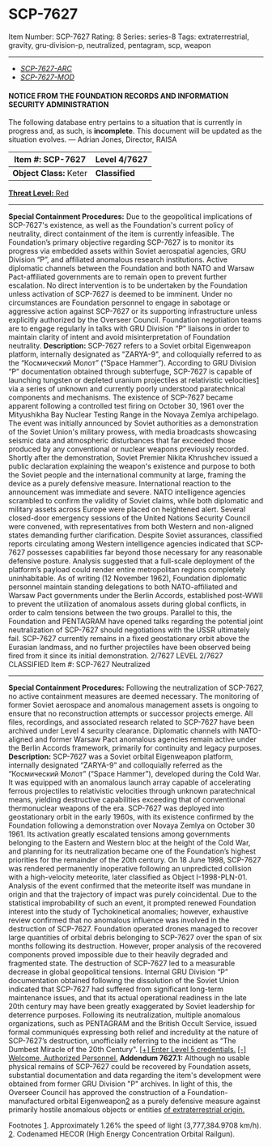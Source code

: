 # SCP-7627
Item Number: SCP-7627
Rating: 8
Series: series-8
Tags: extraterrestrial, gravity, gru-division-p, neutralized, pentagram, scp, weapon

---

  * [_SCP-7627-ARC_](javascript:;)
  * [_SCP-7627-MOD_](javascript:;)

#### NOTICE FROM THE FOUNDATION RECORDS AND INFORMATION SECURITY ADMINISTRATION
The following database entry pertains to a situation that is currently in progress and, as such, is **incomplete**. This document will be updated as the situation evolves.
— Adrian Jones, Director, RAISA
  
**Item #:** SCP-7627 | **Level 4/7627**  
---|---  
**Object Class:** Keter | **Classified**  
[**Threat Level:** Red](https://scp-int.wikidot.com/niveaux-de-menace-des-objets-scp)
* * *
**Special Containment Procedures:** Due to the geopolitical implications of SCP-7627's existence, as well as the Foundation's current policy of neutrality, direct containment of the item is currently infeasible. The Foundation’s primary objective regarding SCP-7627 is to monitor its progress via embedded assets within Soviet aerospatial agencies, GRU Division “P”, and affiliated anomalous research institutions.
Active diplomatic channels between the Foundation and both NATO and Warsaw Pact-affiliated governments are to remain open to prevent further escalation. No direct intervention is to be undertaken by the Foundation unless activation of SCP-7627 is deemed to be imminent.
Under no circumstances are Foundation personnel to engage in sabotage or aggressive action against SCP-7627 or its supporting infrastructure unless explicitly authorized by the Overseer Council.
Foundation negotiation teams are to engage regularly in talks with GRU Division “P” liaisons in order to maintain clarity of intent and avoid misinterpretation of Foundation neutrality.
**Description:** SCP-7627 refers to a Soviet orbital Eigenweapon platform, internally designated as "ZARYA-9", and colloquially referred to as the “Космический Молот” (“Space Hammer”). According to GRU Division “P” documentation obtained through subterfuge, SCP-7627 is capable of launching tungsten or depleted uranium projectiles at relativistic velocities[1](javascript:;) via a series of unknown and currently poorly understood paratechnical components and mechanisms.
The existence of SCP-7627 became apparent following a controlled test firing on October 30, 1961 over the Mityushikha Bay Nuclear Testing Range in the Novaya Zemlya archipelago. The event was initially announced by Soviet authorities as a demonstration of the Soviet Union's military prowess, with media broadcasts showcasing seismic data and atmospheric disturbances that far exceeded those produced by any conventional or nuclear weapons previously recorded.
Shortly after the demonstration, Soviet Premier Nikita Khrushchev issued a public declaration explaining the weapon's existence and purpose to both the Soviet people and the international community at large, framing the device as a purely defensive measure.
International reaction to the announcement was immediate and severe. NATO intelligence agencies scrambled to confirm the validity of Soviet claims, while both diplomatic and military assets across Europe were placed on heightened alert. Several closed-door emergency sessions of the United Nations Security Council were convened, with representatives from both Western and non-aligned states demanding further clarification.
Despite Soviet assurances, classified reports circulating among Western intelligence agencies indicated that SCP-7627 possesses capabilities far beyond those necessary for any reasonable defensive posture. Analysis suggested that a full-scale deployment of the platform’s payload could render entire metropolitan regions completely uninhabitable.
As of writing (12 November 1962), Foundation diplomatic personnel maintain standing delegations to both NATO-affiliated and Warsaw Pact governments under the Berlin Accords, established post-WWII to prevent the utilization of anomalous assets during global conflicts, in order to calm tensions between the two groups. Parallel to this, the Foundation and PENTAGRAM have opened talks regarding the potential joint neutralization of SCP-7627 should negotiations with the USSR ultimately fail.
SCP-7627 currently remains in a fixed geostationary orbit above the Eurasian landmass, and no further projectiles have been observed being fired from it since its initial demonstration.
2/7627 LEVEL 2/7627
CLASSIFIED
Item #: SCP-7627
Neutralized
* * *
**Special Containment Procedures:** Following the neutralization of SCP-7627, no active containment measures are deemed necessary. The monitoring of former Soviet aerospace and anomalous management assets is ongoing to ensure that no reconstruction attempts or successor projects emerge.
All files, recordings, and associated research related to SCP-7627 have been archived under Level 4 security clearance. Diplomatic channels with NATO-aligned and former Warsaw Pact anomalous agencies remain active under the Berlin Accords framework, primarily for continuity and legacy purposes.
**Description:** SCP-7627 was a Soviet orbital Eigenweapon platform, internally designated “ZARYA-9” and colloquially referred as the “Космический Молот” (“Space Hammer”), developed during the Cold War. It was equipped with an anomalous launch array capable of accelerating ferrous projectiles to relativistic velocities through unknown paratechnical means, yielding destructive capabilities exceeding that of conventional thermonuclear weapons of the era.
SCP-7627 was deployed into geostationary orbit in the early 1960s, with its existence confirmed by the Foundation following a demonstration over Novaya Zemlya on October 30 1961. Its activation greatly escalated tensions among governments belonging to the Eastern and Western bloc at the height of the Cold War, and planning for its neutralization became one of the Foundation’s highest priorities for the remainder of the 20th century.
On 18 June 1998, SCP-7627 was rendered permanently inoperative following an unpredicted collision with a high-velocity meteorite, later classified as Object I-1998-PLN-01. Analysis of the event confirmed that the meteorite itself was mundane in origin and that the trajectory of impact was purely coincidental. Due to the statistical improbability of such an event, it prompted renewed Foundation interest into the study of Tychokinetical anomalies; however, exhaustive review confirmed that no anomalous influence was involved in the destruction of SCP-7627.
Foundation operated drones managed to recover large quantities of orbital debris belonging to SCP-7627 over the span of six months following its destruction. However, proper analysis of the recovered components proved impossible due to their heavily degraded and fragmented state.
The destruction of SCP-7627 led to a measurable decrease in global geopolitical tensions. Internal GRU Division “P” documentation obtained following the dissolution of the Soviet Union indicated that SCP-7627 had suffered from significant long-term maintenance issues, and that its actual operational readiness in the late 20th century may have been greatly exaggerated by Soviet leadership for deterrence purposes.
Following its neutralization, multiple anomalous organizations, such as PENTAGRAM and the British Occult Service, issued formal communiqués expressing both relief and incredulity at the nature of SCP-7627’s destruction, unofficially referring to the incident as “The Dumbest Miracle of the 20th Century".
[[+] Enter Level 5 credentials.](javascript:;)
[[-] Welcome, Authorized Personnel.](javascript:;)
**Addendum 7627.1:** Although no usable physical remains of SCP-7627 could be recovered by Foundation assets, substantial documentation and data regarding the item's development were obtained from former GRU Division "P" archives. In light of this, the Overseer Council has approved the construction of a Foundation-manufactured orbital Eigenweapon[2](javascript:;) as a purely defensive measure against primarily hostile anomalous objects or entities [of extraterrestrial origin.](https://scp-wiki.wikidot.com/project-heimdall)
  
  

Footnotes
[1](javascript:;). Approximately 1.26% the speed of light (3,777,384.9708 km/h).
[2](javascript:;). Codenamed HECOR (High Energy Concentration Orbital Railgun).